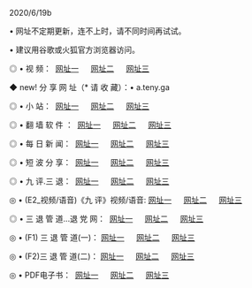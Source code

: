 <p>2020/6/19b
<p>• 网址不定期更新，连不上时，请不同时间再试试。
<p>• 建议用谷歌或火狐官方浏览器访问。
<p>◎ • 视 频： 
<a href="http://pac.hdfmradio.com/" target="_blank">网址一</a> 　 
<a href="http://pcc.hdfmradio.com/" target="_blank">网址二</a> 　 
<a href="http://ptc.hdfmradio.com/b.html" target="_blank">网址三</a>
<p>◆ new! 分 享 网 址（* 请 收 藏）：• a.teny.ga</p>

<p>◎ • 小 站：  
<a href="http://pac.hdfmradio.com/f.html" target="_blank">网址一</a> 　 
<a href="http://pcc.hdfmradio.com/h.html" target="_blank">网址二</a> 　 
<a href="http://ptc.hdfmradio.com/k/" target="_blank">网址三</a></p>
<p>◎ • 翻 墙 软 件 ：  
<a href="http://pac.hdfmradio.com/ff/" target="_blank">网址一</a> 　 
<a href="http://pcc.hdfmradio.com/s/read/a1_nd.html" target="_blank">网址二</a> 　 
<a href="http://ptc.hdfmradio.com/ff/index.html" target="_blank">网址三</a></p>
<p>◎ • 每 日 新 闻：  
<a href="http://pac.hdfmradio.com/day/" target="_blank">网址一</a> 　 
<a href="http://pcc.hdfmradio.com/day/" target="_blank">网址二</a> 　 
<a href="http://ptc.hdfmradio.com/day/index.html" target="_blank">网址三</a></p>
<p>◎ • 短 波 分 享：  
<a href="http://pac.hdfmradio.com/h/" target="_blank">网址一</a> 　 
<a href="http://ptc.hdfmradio.com/h/" target="_blank">网址二</a> 　 
<a href="http://pcc.hdfmradio.com/h/index.html" target="_blank">网址三</a></p>
<p>◎ • 九 评.三 退：  
<a href="http://pac.hdfmradio.com/t/" target="_blank">网址一</a> 　 
<a href="http://pcc.hdfmradio.com/v2/index.html" target="_blank">网址二</a> 　 
<a href="http://ptc.hdfmradio.com/tt/index.html" target="_blank">网址三</a> 　</p>
<p>◎ • (E2_视频/语音)《九 评》视频/语音: 
<a href="http://pcc.hdfmradio.com/7738.html" target="_blank">网址一</a> 　 
<a href="http://pac.hdfmradio.com/7614.html" target="_blank">网址二</a> 　 
<a href="http://ptc.hdfmradio.com/7633.html" target="_blank">网址三</a></p>
<p>◎ • 三 退 管 道...退 党 网：  
<a href="http://pac.hdfmradio.com/go/td1.html" target="_blank">网址一</a> 　 
<a href="http://pcc.hdfmradio.com/go/td2.html" target="_blank">网址二</a> 　 
<a href="http://ptc.hdfmradio.com/go/td3.html" target="_blank">网址三</a></p>
<p>◎ • (F1) 三 退 管 道(一)： 
<a href="http://pac.hdfmradio.com/dd/" target="_blank">网址一</a> 　 
<a href="http://pcc.hdfmradio.com/s/read/a1_tdx.html" target="_blank">网址二</a> 　 
<a href="http://ptc.hdfmradio.com/dd/" target="_blank">网址三</a></p>
<p>◎ • (F2)三 退 管 道(二)： 
<a href="http://pcc.hdfmradio.com/d/" target="_blank">网址一</a> 　 
<a href="http://pac.hdfmradio.com/d/index.html" target="_blank">网址二</a> 　 
<a href="http://ptc.hdfmradio.com/d/" target="_blank">网址三</a></p>
<p>◎ • PDF电子书：  
<a href="http://pac.hdfmradio.com/p/" target="_blank">网址一</a> 　 
<a href="http://pcc.hdfmradio.com/p/index.html" target="_blank">网址二</a> 　 
<a href="http://ptc.hdfmradio.com/p/" target="_blank">网址三</a></p>
